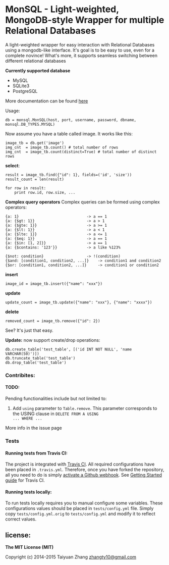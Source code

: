 MonSQL - Light-weighted, MongoDB-style Wrapper for multiple Relational Databases
====================
A light-weighted wrapper for easy interaction with Relational Databases using a mongodb-like interface. It's goal is to be easy to use, even for a complete novince! What's more, it supports seamless switching between different relational databases

**Currently supported database**

*   MySQL
*   SQLite3
*   PostgreSQL

More documentation can be found [here](http://monsql.readthedocs.org/en/latest/)

Usage:  

	db = monsql.MonSQL(host, port, username, password, dbname, monsql.DB_TYPES.MYSQL)  

Now assume you have a table called image. It works like this:  

	image_tb = db.get('image')
	img_cnt  = image_tb.count() # total number of rows
	img_cnt  = image_tb.count(distinct=True) # total number of distinct rows

**select**:
	
	result = image_tb.find({"id": 1}, fields=('id', 'size'))  
	result_count = len(result) 

	for row in result:
		print row.id, row.size, ...

**Complex query operators** Complex queries can be formed using complex operators:

	{a: 1}                              -> a == 1
    {a: {$gt: 1}}                       -> a > 1
    {a: {$gte: 1}}                      -> a >= 1
    {a: {$lt: 1}}                       -> a < 1
    {a: {$lte: 1}}                      -> a <= 1
    {a: {$eq: 1}}                       -> a == 1
    {a: {$in: [1, 2]}}                  -> a == 1
    {a: {$contains: '123'}}             -> a like %123%

    {$not: condition}                   -> !(condition)
    {$and: [condition1, condition2, ...]}    -> condition1 and condition2
    {$or: [condition1, condition2, ...]}     -> condition1 or condition2

**insert**

	image_id = image_tb.insert({"name": "xxx"})  

**update**

	update_count = image_tb.update({"name": "xxx"}, {"name": "xxxx"})  

**delete**

	removed_count = image_tb.remove({"id": 2})  


See? It's just that easy.  

**Update:** now support create/drop operations:

	db.create_table('test_table', [('id INT NOT NULL', 'name VARCHAR(50)')])
	db.truncate_table('test_table')
	db.drop_table('test_table')

### Contribites:

#### TODO:

Pending functionalities include but not limited to:

1.  Add <code>using</code> parameter to <code>Table.remove</code>. This parameter corresponds to the USING clause in <code>DELETE FROM A USING ... WHERE ...</code>

More info in the issue page

### Tests

#### Running tests from Travis CI:

The project is integrated with [Travis CI][travis]. All required configurations have been placed in `.travis.yml`. Therefore, once you have forked the repository, all you need to do is simply [activate a Github webhook][activate-github-webhook]. See [Getting Started guide][travis-guide] for Travis CI.


#### Running tests locally:

To run tests locally requires you to manual configure some variables. These configurations values should be placed in `tests/config.yml` file. Simply copy `tests/config.yml.orig` to `tests/config.yml` and modify it to reflect correct values.


## license:

__The MIT License (MIT)__

Copyright (c) 2014-2015 Taiyuan Zhang <zhangty10@gmail.com>


[activate-github-webhook]:http://docs.travis-ci.com/user/getting-started/#Step-two%3A-Activate-GitHub-Webhook
[travis]:https://travis-ci.org/
[travis-guide]:http://docs.travis-ci.com/user/getting-started/

